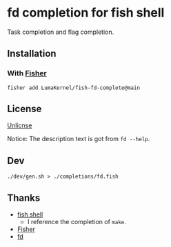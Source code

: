 # fd completion for fish shell

Task completion and flag completion.

## Installation

### With [Fisher](https://github.com/jorgebucaran/fisher)

```fish
fisher add LumaKernel/fish-fd-complete@main
```

## License

[Unlicnse](LICENSE)

Notice: The description text is got from `fd --help`.

## Dev

```
./dev/gen.sh > ./completions/fd.fish
```

## Thanks

* [fish shell](https://github.com/fish-shell/fish-shell)
  * I reference the completion of `make`.
* [Fisher](https://github.com/jorgebucaran/fisher)
* [fd](https://github.com/sharkdp/fd)

